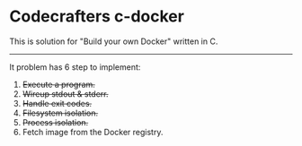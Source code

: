 # Codecrafters c-docker

This is solution for "Build your own Docker" written in C.

---

It problem has 6 step to implement:

1. ~~Execute a program.~~
2. ~~Wireup stdout & stderr.~~
3. ~~Handle exit codes.~~
4. ~~Filesystem isolation.~~
5. ~~Process isolation.~~
6. Fetch image from the Docker registry.
